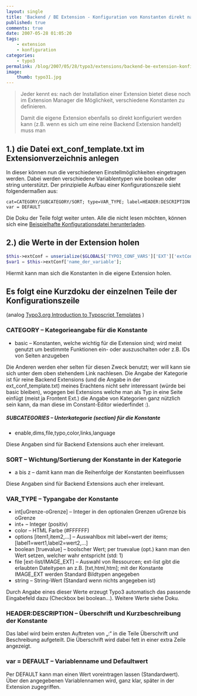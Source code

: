 ```yaml
---
layout: single
title: 'Backend / BE Extension - Konfiguration von Konstanten direkt nach Installation möglich machen'
published: true
comments: true
date: 2007-05-28 01:05:20
tags:
    - extension
    - konfiguration
categories:
    - typo3
permalink: /blog/2007/05/28/typo3/extensions/backend-be-extension-konfiguration-von-konstanten-direkt-nach-installation-moglich-machen
image:
    thumb: typo31.jpg
---
```

> Jeder kennt es: nach der Installation einer Extension bietet diese noch im Extension Manager die Möglichkeit, verschiedene Konstanten zu definieren.
>
> Damit die eigene Extension ebenfalls so direkt konfiguriert werden kann (z.B. wenn es sich um eine reine Backend Extension handelt) muss man


## 1.) die Datei ext\_conf\_template.txt im Extensionverzeichnis anlegen

In dieser können nun die verschiedenen Einstellmöglichkeiten eingetragen werden. Dabei werden verschiedene
 Variablentypen wie boolean oder string unterstützt. Der prinzipielle Aufbau einer Konfigurationszeile sieht
  folgendermaßen aus:

```typoscript
cat=CATEGORY/SUBCATEGORY/SORT; type=VAR_TYPE; label=HEADER:DESCRIPTION
var = DEFAULT
```

Die Doku der Teile folgt weiter unten. Alle die nicht lesen möchten, können sich eine
 [Beispielhafte Konfigurationsdatei herunterladen][1].

## 2.) die Werte in der Extension holen

```php
$this->extConf = unserialize($GLOBALS['TYPO3_CONF_VARS']['EXT']['extConf']['der_extension_key']);
$var1 = $this->extConf['name_der_variable'];
```

Hiermit kann man sich die Konstanten in die eigene Extension holen.

## Es folgt eine Kurzdoku der einzelnen Teile der Konfigurationszeile

(analog [Typo3.org Introduction to Typoscript Templates][2] )

### CATEGORY &#8211; Kategorieangabe für die Konstante

  * basic &#8211; Konstanten, welche wichtig für die Extension sind; wird meist genutzt um bestimmte Funktionen ein- oder auszuschalten oder z.B. IDs von Seiten anzugeben

Die Anderen werden eher selten für diesen Zweck benutzt; wer will kann sie sich unter dem oben stehendem Link nachlesen. Die Angabe der Kategorie ist für reine Backend Extensions (und die Angabe in der ext\_conf\_template.txt) meines Erachtens nicht sehr interessant (würde bei basic bleiben), wogegen bei Extensions welche man als Typ in eine Seite einfügt (meist ja Frontent Ext.) die Angabe von Kategorien ganz nützlich sein kann, da man diese im Constant-Editor wiederfindet :).

##### SUBCATEGORIES &#8211; Unterkategorie (section) für die Konstante

  * enable,dims,file,typo,color,links,language

Diese Angaben sind für Backend Extensions auch eher irrelevant.

### SORT &#8211; Wichtung/Sortierung der Konstante in der Kategorie

  * a bis z &#8211; damit kann man die Reihenfolge der Konstanten beeinflussen

Diese Angaben sind für Backend Extensions auch eher irrelevant.

### VAR_TYPE &#8211; Typangabe der Konstante

  * int[uGrenze-oGrenze] &#8211; Integer in den optionalen Grenzen uGrenze bis oGrenze
  * int+ &#8211; Integer (positiv)
  * color &#8211; HTML Farbe (#FFFFFF)
  * options [item1,item2,&#8230;] &#8211; Auswahlbox mit label=wert der items; [label1=wert1,label2=wert2,&#8230;]
  * boolean [truevalue] &#8211; boolscher Wert; per truevalue (opt.) kann man den Wert setzen, welcher wahr entspricht (std: 1)
  * file [ext-list/IMAGE\_EXT] &#8211; Auswahl von Ressourcen; ext-list gibt die erlaubten Dateitypen an z.B. [txt,html,htm]; mit der Konstante IMAGE\_EXT werden Standard Bildtypen angegeben
  * string &#8211; String-Wert (Standard wenn nichts angegeben ist)

Durch Angabe eines dieser Werte erzeugt Typo3 automatisch das passende Eingabefeld dazu (Checkbox bei boolean&#8230;). Weitere Werte siehe Doku.

### HEADER:DESCRIPTION &#8211; Überschrift und Kurzbeschreibung der Konstante

Das label wird beim ersten Auftreten von &#8222;:&#8220; in die Teile Überschrift und Beschreibung aufgeteilt. Die Überschrift wird dabei fett in einer extra Zeile angezeigt.

### var = DEFAULT &#8211; Variablenname und Defaultwert

Per DEFAULT kann man einen Wert voreintragen lassen (Standardwert). Über den angegebenen Variablennamen wird, ganz klar, später in der Extension zugegriffen.

 [1]: /uploads/ext_conf_template.txt "Beispielhafte Konfigurationsdatei als .txt-Datei herunterladen"
 [2]: http://typo3.org/documentation/document-library/core-documentation/doc_core_tstemplates/0.0.1/view/2/5/#id2843880 "Dokumentation zu Typoscript Templates auf typo3.org ansehen"